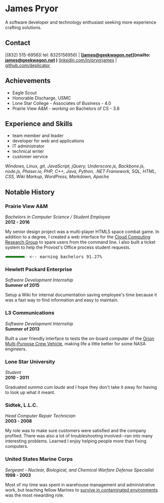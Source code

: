 <!-- Resume in markdown best viewed with fixed width font or parsed to html. -->

James Pryor
===========

A software developer and technology enthusiast seeking more experience crafting solutions.


Contact
-------
[(832) 515-6956](        tel: 8325156956) |
**[james@geekwagon.net](mailto: james@geekwagon.net               )**
[linkedin.com/in/pryorjames]( http://linkedin.com/in/pryorjames ) |
[github.com/deplicator](      http://github.com/deplicator      )  


Achievements
------------
- Eagle Scout
- Honorable Discharge, USMC
- Lone Star College - Associates of Business - 4.0
- Prairie View A&M - _working on_ Bachelors of CS - 3.8


Experience and Skills
---------------------
- team member and leader
- developer for web and applications
- IT administrator
- technical writer
- customer service

_Windows, Linux, git, JavaScript, jQuery, Underscore.js, Backbone.js, node.js, Phaser.io, PHP, C++, Java, Python, .NET Framework, SQL, HTML, CSS, Wiki Markup, WordPress, Markdown, Apache_


Notable History
---------------
### Prairie View A&M
_Bachelors in Computer Science / Student Employee_  
**2012 - 2016**

My senior design project was a multi-player HTML5 space combat game. In addition to a degree, I created a web interface for the [Cloud Computing Research Group][1] to spare users from the command line. I also built a ticket system to help the Provost's Office process student requests.
<pre><meter value="0.9127"></meter> <-- earning bachelors 91.27%</pre>

### Hewlett Packard Enterprise
_Software Development Internship_  
**Summer of 2015**

Setup a Wiki for internal documentation saving employee's time because it was a fast way to find information and easy to maintain.

### L3 Communications
_Software Development Internship_  
**Summer of 2013**  

Built a user friendly interface to tests the on-board computer of the [Orion Multi-Purpose Crew Vehicle][2], making life a little better for some NASA engineers.

### Lone Star University
_Student_  
**2010 - 2011**  

Graduated _summa cum laude_ and I hope they don't take it away for having to look up what it meant.

### Sidtek, L.L.C.
_Head Computer Repair Technician_  
**2003 - 2008**  

My role was to make sure customers were satisfied and the company profited. There was also a lot of troubleshooting involved--ran into many interesting problems. Learned I enjoy helping people more than fixing computers.

### United States Marine Corps
_Sergeant - Nuclear, Biological, and Chemical Warfare Defense Specialist_  
**1998 - 2003**  

Most of my time was spent in warehouse management and administrative work, but teaching fellow Marines to [survive in contaminated environments][3] was the most rewarding role.


[1]: http://www.pvamu.edu/include/Computer_Science/cloudgroup.pdf
[2]: http://en.wikipedia.org/wiki/Orion_(spacecraft)
[3]: https://www.cool.navy.mil/usmc/enlisted/5711.htm "The job title has changed from NBC to CBRN sometime after 2003."
